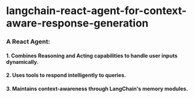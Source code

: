 # langchain-react-agent-for-context-aware-response-generation
### A React Agent:

#### 1. Combines Reasoning and Acting capabilities to handle user inputs dynamically.
#### 2. Uses tools to respond intelligently to queries.
#### 3. Maintains context-awareness through LangChain's memory modules.
